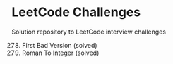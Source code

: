 # LeetCode Challenges
Solution repository to LeetCode interview challenges

278. First Bad Version (solved)
13. Roman To Integer (solved) 